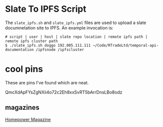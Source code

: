 # Slate To IPFS Script

The `slate_ipfs.sh` and `slate_ipfs.yml` files are used to upload a slate documnetation site to IPFS.
An example invocation is:
```
# script | user | host | slate repo location | remote ipfs path | remote ipfs cluster path
$ ./slate_ipfs.sh doggo 192.005.111.111 ~/Code/RTradeLtd/temporal-api-documentation /ipfsnode /ipfscluster
```

# cool pins

These are pins I've found which are neat.

QmcXdApFYsZgNXii4o72c2Eh8xxSvRT5bArrDnsLBo8odz

## magazines

[Homepower Magazine](https://ipfs.io/ipfs/QmcV1gCGRQ2hhjZhDSgwLiRLFX9Z92C1dRMxkqU7no4jiR)
